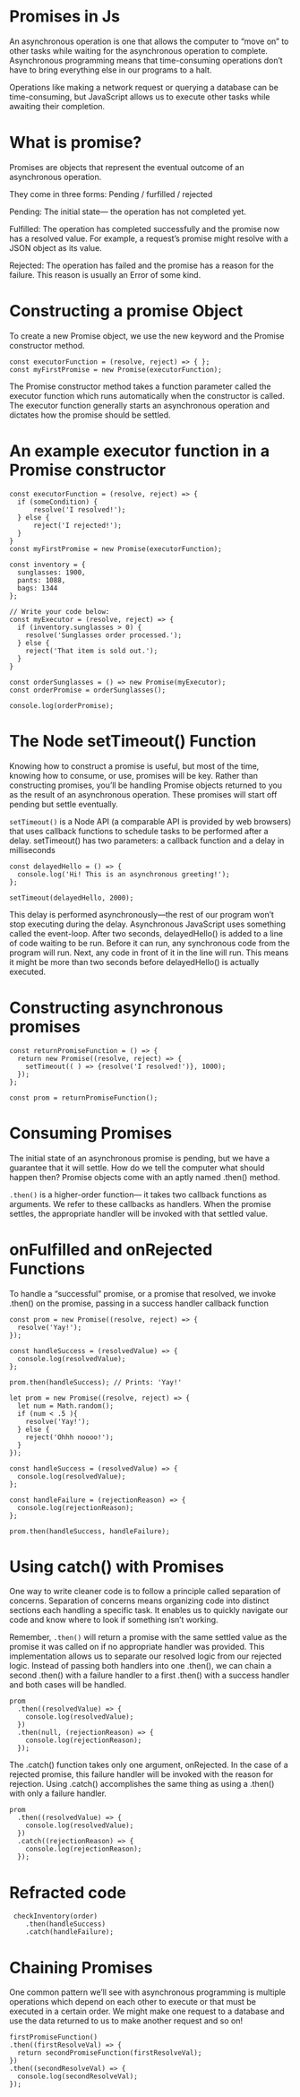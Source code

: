 # Promises in Js

An asynchronous operation is one that allows the computer to “move on” to other tasks while waiting for the asynchronous operation to complete. Asynchronous programming means that time-consuming operations don’t have to bring everything else in our programs to a halt.

Operations like making a network request or querying a database can be time-consuming, but JavaScript allows us to execute other tasks while awaiting their completion.

# What is promise?

Promises are objects that represent the eventual outcome of an asynchronous operation.

They come in three forms: Pending / furfilled / rejected

Pending: The initial state— the operation has not completed yet.

Fulfilled: The operation has completed successfully and the promise now has a resolved value. For example, a request’s promise might resolve with a JSON object as its value.

Rejected: The operation has failed and the promise has a reason for the failure. This reason is usually an Error of some kind.

# Constructing a promise Object

To create a new Promise object, we use the new keyword and the Promise constructor method.

```
const executorFunction = (resolve, reject) => { };
const myFirstPromise = new Promise(executorFunction);
```

The Promise constructor method takes a function parameter called the executor function which runs automatically when the constructor is called. The executor function generally starts an asynchronous operation and dictates how the promise should be settled.

# An example executor function in a Promise constructor

```
const executorFunction = (resolve, reject) => {
  if (someCondition) {
      resolve('I resolved!');
  } else {
      reject('I rejected!'); 
  }
}
const myFirstPromise = new Promise(executorFunction);
```

```
const inventory = {
  sunglasses: 1900,
  pants: 1088,
  bags: 1344
};

// Write your code below:
const myExecutor = (resolve, reject) => {
  if (inventory.sunglasses > 0) {
    resolve('Sunglasses order processed.');
  } else {
    reject('That item is sold out.');
  }
}

const orderSunglasses = () => new Promise(myExecutor);
const orderPromise = orderSunglasses();

console.log(orderPromise);
```

# The Node setTimeout() Function

Knowing how to construct a promise is useful, but most of the time, knowing how to consume, or use, promises will be key. Rather than constructing promises, you’ll be handling Promise objects returned to you as the result of an asynchronous operation. These promises will start off pending but settle eventually.

```setTimeout()``` is a Node API (a comparable API is provided by web browsers) that uses callback functions to schedule tasks to be performed after a delay. setTimeout() has two parameters: a callback function and a delay in milliseconds

```
const delayedHello = () => {
  console.log('Hi! This is an asynchronous greeting!');
};

setTimeout(delayedHello, 2000);
```

This delay is performed asynchronously—the rest of our program won’t stop executing during the delay. Asynchronous JavaScript uses something called the event-loop. After two seconds, delayedHello() is added to a line of code waiting to be run. Before it can run, any synchronous code from the program will run. Next, any code in front of it in the line will run. This means it might be more than two seconds before delayedHello() is actually executed.

# Constructing asynchronous promises

```
const returnPromiseFunction = () => {
  return new Promise((resolve, reject) => {
    setTimeout(( ) => {resolve('I resolved!')}, 1000);
  });
};

const prom = returnPromiseFunction();
```

# Consuming Promises

The initial state of an asynchronous promise is pending, but we have a guarantee that it will settle. How do we tell the computer what should happen then? Promise objects come with an aptly named .then() method.

``` .then() ``` is a higher-order function— it takes two callback functions as arguments. We refer to these callbacks as handlers. When the promise settles, the appropriate handler will be invoked with that settled value.

# onFulfilled and onRejected Functions

To handle a “successful” promise, or a promise that resolved, we invoke .then() on the promise, passing in a success handler callback function

```
const prom = new Promise((resolve, reject) => {
  resolve('Yay!');
});

const handleSuccess = (resolvedValue) => {
  console.log(resolvedValue);
};

prom.then(handleSuccess); // Prints: 'Yay!'
```

```
let prom = new Promise((resolve, reject) => {
  let num = Math.random();
  if (num < .5 ){
    resolve('Yay!');
  } else {
    reject('Ohhh noooo!');
  }
});

const handleSuccess = (resolvedValue) => {
  console.log(resolvedValue);
};

const handleFailure = (rejectionReason) => {
  console.log(rejectionReason);
};

prom.then(handleSuccess, handleFailure);
```

# Using catch() with Promises

One way to write cleaner code is to follow a principle called separation of concerns. Separation of concerns means organizing code into distinct sections each handling a specific task. It enables us to quickly navigate our code and know where to look if something isn’t working.

Remember, ``` .then() ``` will return a promise with the same settled value as the promise it was called on if no appropriate handler was provided. This implementation allows us to separate our resolved logic from our rejected logic. Instead of passing both handlers into one .then(), we can chain a second .then() with a failure handler to a first .then() with a success handler and both cases will be handled.

```
prom
  .then((resolvedValue) => {
    console.log(resolvedValue);
  })
  .then(null, (rejectionReason) => {
    console.log(rejectionReason);
  });
```

The .catch() function takes only one argument, onRejected. In the case of a rejected promise, this failure handler will be invoked with the reason for rejection. Using .catch() accomplishes the same thing as using a .then() with only a failure handler.

```
prom
  .then((resolvedValue) => {
    console.log(resolvedValue);
  })
  .catch((rejectionReason) => {
    console.log(rejectionReason);
  });
```

# Refracted code

```
 checkInventory(order)
	.then(handleSuccess)
	.catch(handleFailure);
```

# Chaining Promises

One common pattern we’ll see with asynchronous programming is multiple operations which depend on each other to execute or that must be executed in a certain order. We might make one request to a database and use the data returned to us to make another request and so on!

```
firstPromiseFunction()
.then((firstResolveVal) => {
  return secondPromiseFunction(firstResolveVal);
})
.then((secondResolveVal) => {
  console.log(secondResolveVal);
});
```